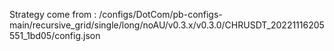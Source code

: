 Strategy come from : /configs/DotCom/pb-configs-main/recursive_grid/single/long/noAU/v0.3.x/v0.3.0/CHRUSDT_20221116205551_1bd05/config.json